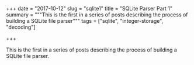 +++
date = "2017-10-12"
slug = "sqlite1"
title = "SQLite Parser Part 1"
summary = """This is the first in a
series of posts describing the process of
building a SQLite file parser"""
tags = ["sqlite", "integer-storage", "decoding"]

+++

This is the first in a series of posts describing the process of building a SQLite file parser.

<!--more-->